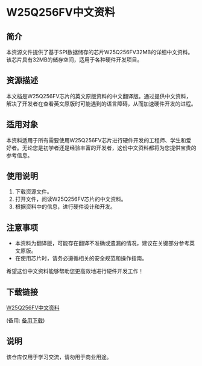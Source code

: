 # W25Q256FV中文资料

## 简介
本资源文件提供了基于SPI数据储存的芯片W25Q256FV32MB的详细中文资料。该芯片具有32MB的储存空间，适用于各种硬件开发项目。

## 资源描述
本文档是W25Q256FV芯片的英文原版资料的中文翻译版。通过提供中文资料，解决了开发者在查看英文原版时可能遇到的语言障碍，从而加速硬件开发的进程。

## 适用对象
本资料适用于所有需要使用W25Q256FV芯片进行硬件开发的工程师、学生和爱好者。无论您是初学者还是经验丰富的开发者，这份中文资料都将为您提供宝贵的参考信息。

## 使用说明
1. 下载资源文件。
2. 打开文件，阅读W25Q256FV芯片的中文资料。
3. 根据资料中的信息，进行硬件设计和开发。

## 注意事项
- 本资料为翻译版，可能存在翻译不准确或遗漏的情况，建议在关键部分参考英文原版。
- 在使用芯片时，请务必遵循相关的安全规范和操作指南。

希望这份中文资料能够帮助您更高效地进行硬件开发工作！

## 下载链接
[W25Q256FV中文资料](https://pan.quark.cn/s/f6eee6dc0008) 

(备用: [备用下载](https://pan.baidu.com/s/1qLi2FpKYPAAHzuJKLUhNOA?pwd=1234))

## 说明

该仓库仅用于学习交流，请勿用于商业用途。

